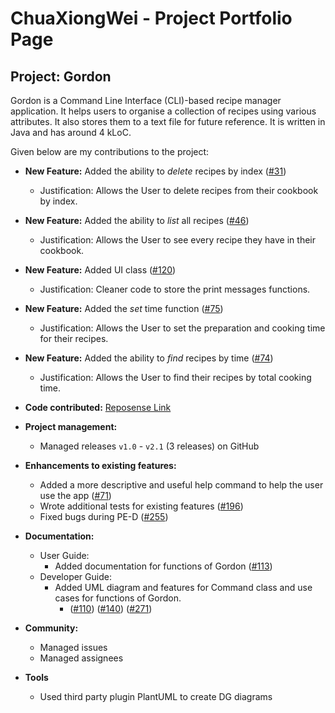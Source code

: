 # ChuaXiongWei - Project Portfolio Page

## Project: Gordon

Gordon is a Command Line Interface (CLI)-based recipe manager application. It helps
users to organise a collection of recipes using various attributes. It also stores them 
to a text file for future reference. It is written in Java and has around 4 kLoC.

Given below are my contributions to the project:

* **New Feature:** Added the ability to _delete_ recipes by index ([#31](https://github.com/AY2122S1-CS2113T-W13-2/tp/issues/31))
  * Justification: Allows the User to delete recipes from their cookbook by index.

* **New Feature:** Added the ability to _list_ all recipes ([#46](https://github.com/AY2122S1-CS2113T-W13-2/tp/issues/46))
  * Justification: Allows the User to see every recipe they have in their cookbook.

* **New Feature:** Added UI class ([#120](https://github.com/AY2122S1-CS2113T-W13-2/tp/issues/120))
  * Justification: Cleaner code to store the print messages functions.

* **New Feature:** Added the _set_ time function ([#75](https://github.com/AY2122S1-CS2113T-W13-2/tp/issues/75))
  * Justification: Allows the User to set the preparation and cooking time for their recipes.

* **New Feature:** Added the ability to _find_ recipes by time ([#74](https://github.com/AY2122S1-CS2113T-W13-2/tp/issues/74))
  * Justification: Allows the User to find their recipes by total cooking time.



* **Code contributed:** [Reposense Link](https://nus-cs2113-ay2122s1.github.io/tp-dashboard/?search=ChuaXiongWei&sort=groupTitle&sortWithin=title&since=2021-09-25&timeframe=commit&mergegroup=&groupSelect=groupByRepos&breakdown=false)


* **Project management:**
  * Managed releases `v1.0` - `v2.1` (3 releases) on GitHub

* **Enhancements to existing features:**
  * Added a more descriptive and useful help command to help the user use the app ([#71](https://github.com/AY2122S1-CS2113T-W13-2/tp/issues/71))
  * Wrote additional tests for existing features ([#196](https://github.com/AY2122S1-CS2113T-W13-2/tp/pull/196))
  * Fixed bugs during PE-D ([#255](https://github.com/AY2122S1-CS2113T-W13-2/tp/pull/255))

* **Documentation:**
  * User Guide:
    * Added documentation for functions of Gordon ([#113](https://github.com/AY2122S1-CS2113T-W13-2/tp/pull/113))
  * Developer Guide:
    * Added UML diagram and features for Command class and use cases for functions of Gordon. 
      * ([#110](https://github.com/AY2122S1-CS2113T-W13-2/tp/pull/110)) ([#140](https://github.com/AY2122S1-CS2113T-W13-2/tp/pull/140)) ([#271](https://github.com/AY2122S1-CS2113T-W13-2/tp/pull/271))

* **Community:**
  * Managed issues
  * Managed assignees

* **Tools**
  * Used third party plugin PlantUML to create DG diagrams
